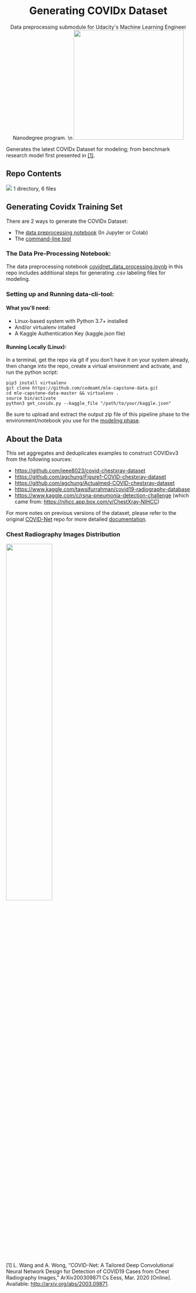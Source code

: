 <h1 align="center">Generating COVIDx Dataset</h1>

<p align="center">
 Data preprocessing submodule for Udacity's Machine Learning Engineer Nanodegree program. \n
 <img src="https://drive.google.com/uc?export=view&id=1xE3OFoQP3hdyI8nP_iU_i9Y7zLJZ4QQO" width="300" />
</p>

 Generates the latest COVIDx Dataset for modeling; from benchmark research model first presented in [[1]](). 
 
 ## Repo Contents
 
<img src="https://drive.google.com/uc?export=view&id=1oX3lTBcAGrZcfSB-ZyIs5D3wymxcPToF" />
1 directory, 6 files

## Generating Covidx Training Set 

There are 2 ways to generate the COVIDx Dataset: 

- The [data preprocessing notebook](https://github.com/codeamt/mle-capstone-data/blob/master/data_pre-processing.ipynb) (In Jupyter or Colab) 
- The [command-line tool](https://github.com/codeamt/mle-capstone-data/tree/master/data-cli-tool)

### The Data Pre-Processing Notebook: 
The data preprocessing notebook [covidnet_data_processing.ipynb](https://github.com/codeamt/mle-capstone-data/blob/master/covidnet_data_processsing.ipynb) in this repo includes additional steps for generating .csv labeling files for modeling.

### Setting up and Running data-cli-tool:

#### What you'll need: 

- Linux-based system with Python 3.7+ installed
- And/or virtualenv intalled 
- A Kaggle Authentication Key (kaggle.json file)

#### Running Locally (Linux): 

In a terminal, get the repo via git if you don't have it on your system already, then change into the repo, create a virtual environment and activate, and run the python script: 

```
pip3 install virtualenv
git clone https://github.com/codeamt/mle-capstone-data.git
cd mle-capstone-data-master && virtualenv .
source bin/activate
python3 get_covidx.py --kaggle_file "/path/to/your/kaggle.json"
```

Be sure to upload and extract the output zip file of this pipeline phase to the environment/notebook you use for the [modeling phase](https://github.com/codeamt/mle-capstone-modeling).


## About the Data 

This set aggregates and deduplicates examples to construct COVIDxv3 from the following sources:  

- https://github.com/ieee8023/covid-chestxray-dataset
- https://github.com/agchung/Figure1-COVID-chestxray-dataset
- https://github.com/agchung/Actualmed-COVID-chestxray-dataset
- https://www.kaggle.com/tawsifurrahman/covid19-radiography-database
- https://www.kaggle.com/c/rsna-pneumonia-detection-challenge (which came from: https://nihcc.app.box.com/v/ChestXray-NIHCC)

For more notes on previous versions of the dataset, please refer to the original [COVID-Net](https://github.com/lindawangg/COVID-Net) repo for more detailed [documentation](https://github.com/lindawangg/COVID-Net/blob/master/docs/COVIDx.md). 

### Chest Radiography Images Distribution 

<img src="https://drive.google.com/uc?export=view&id=1IhjhezM8GYKbUQPeHRTQsFVKW-NE6OHk" width="50%" />

[1] L. Wang and A. Wong, “COVID-Net: A Tailored Deep Convolutional Neural Network Design for Detection of COVID19 Cases from Chest Radiography Images,” ArXiv200309871 Cs Eess, Mar. 2020 [Online]. Available: http://arxiv.org/abs/2003.09871.



